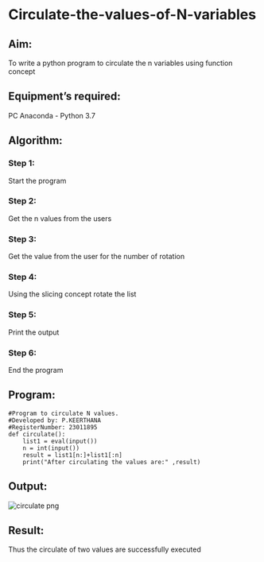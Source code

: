 # Circulate-the-values-of-N-variables
## Aim:
To write a python program to circulate the n variables using function concept
## Equipment’s required:
PC
Anaconda - Python 3.7
## Algorithm: 
### Step 1: 
Start the program 
### Step 2:
Get the n values from the users
### Step 3: 
Get the value from the user for the number of rotation
### Step 4: 
Using the slicing concept rotate the list
### Step 5: 
Print the output
### Step 6: 
End the program
## Program:
```
#Program to circulate N values.
#Developed by: P.KEERTHANA
#RegisterNumber: 23011895
def circulate():
    list1 = eval(input())
    n = int(input())
    result = list1[n:]+list1[:n]
    print("After circulating the values are:" ,result)
```
## Output:
![circulate png](https://github.com/keerthanapillaram/Circulate-the-values-of-N-variables/assets/145743072/f230592e-9e06-4b8f-bf3b-227132634d12)



## Result:
Thus the circulate of two values are successfully executed

